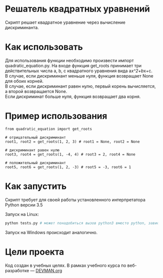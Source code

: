 # Решатель квадратных уравнений

Скрипт решает квадратное уравнение через вычисление дискриминанта.

# Как использовать

Для использования функции необходимо произвести импорт quadratic_equation.py. На входе функция get_roots принимает три действительных числа a, b, c квадратного уравнения вида a*x^2+b*x+c.  
В случае, если дискриминант меньше нуля, функция возвращает None для обоих корней.  
В случае, если дискриминант равен нулю, первый корень вычисляется, а второй возвращается None.  
Если дискриминат больше нуля, функция возвращает два корня.

# Пример использования

```
from quadratic_equation import get_roots

# отрицательный дискриминант
root1, root2 = get_roots(1, 2, 3) # root1 = None, root2 = None

# дискриминант равен нулю
root3, root4 = get_roots(1, -4, 4) # root3 = 2, root4 = None

# положительный дискриминант
root5, root6 = get_roots(1, 2, -3) # root5 = -3, root6 = 1

```

# Как запустить

Скрипт требует для своей работы установленного интерпретатора Python версии 3.5

Запуск на Linux:

```bash
python tests.py # может понадобиться вызов python3 вместо python, зависит от настроек операционной системы
```

Запуск на Windows происходит аналогично.

# Цели проекта

Код создан в учебных целях. В рамках учебного курса по веб-разработке ― [DEVMAN.org](https://devman.org)
